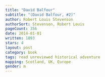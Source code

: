 ```yaml
---
title: "David Balfour"
subtitle: "(David Balfour, #2)"
author: Robert Louis Stevenson
authorSort: Stevenson, Robert Louis
pageCount: 356
date: 2014-01-01
written: 1893
stars: 4
layout: post
category: book
tags: read unreviewed historical adventure
mapping: Scotland, UK, Europe
gender: m
---
```

